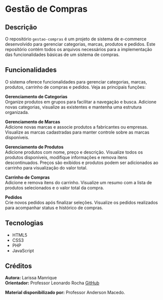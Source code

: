 # Gestão de Compras

## Descrição

O repositório `gestao-compras` é um projeto de sistema de e-commerce desenvolvido para gerenciar categorias, marcas, produtos e pedidos. Este repositório contém todos os arquivos necessários para a implementação das funcionalidades básicas de um sistema de compras.

## Funcionalidades

O sistema oferece funcionalidades para gerenciar categorias, marcas, produtos, carrinho de compras e pedidos. Veja as principais funções:

**Gerenciamento de Categorias**  
Organize produtos em grupos para facilitar a navegação e busca. Adicione novas categorias, visualize as existentes e mantenha uma estrutura organizada.

**Gerenciamento de Marcas**  
Adicione novas marcas e associe produtos a fabricantes ou empresas. Visualize as marcas cadastradas para manter controle sobre as marcas disponíveis.

**Gerenciamento de Produtos**  
Adicione produtos com nome, preço e descrição. Visualize todos os produtos disponíveis, modifique informações e remova itens descontinuados. Preços são exibidos e produtos podem ser adicionados ao carrinho para visualização do valor total.

**Carrinho de Compras**  
Adicione e remova itens do carrinho. Visualize um resumo com a lista de produtos selecionados e o valor total da compra.

**Pedidos**  
Crie novos pedidos após finalizar seleções. Visualize os pedidos realizados para acompanhar status e histórico de compras.

## Tecnologias 

- HTML5
- CSS3
- PHP
- JavaScript

## Créditos

**Autora:** Larissa Manrique  
**Orientador:** Professor Leonardo Rocha [GitHub](https://github.com/LeonardoRochaMarista)

**Material disponibilizado por:** Professor Anderson Macedo.